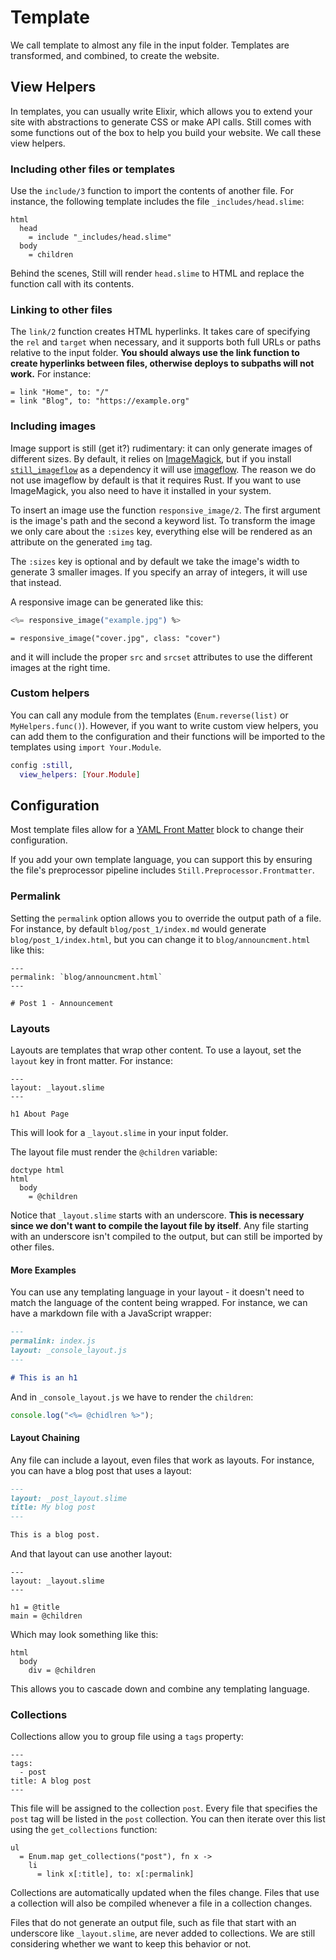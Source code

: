 # Template

We call template to almost any file in the input folder. Templates
are transformed, and combined, to create the website.

## View Helpers

In templates, you can usually write Elixir, which allows you to extend
your site with abstractions to generate CSS or make API calls. Still comes
with some functions out of the box to help you build your website. We call
these view helpers.

### Including other files or templates

Use the `include/3` function to import the contents of another file. For
instance, the following template includes the file `_includes/head.slime`:

```slim
html
  head
    = include "_includes/head.slime"
  body
    = children
```

Behind the scenes, Still will render `head.slime` to HTML and replace the
function call with its contents.

### Linking to other files

The `link/2` function creates HTML hyperlinks. It takes care of specifying
the `rel` and `target` when necessary, and it supports both full URLs or
paths relative to the input folder. **You should always use the link
function to create hyperlinks between files, otherwise deploys to
subpaths will not work.** For instance:

```slim
= link "Home", to: "/"
= link "Blog", to: "https://example.org"
```

### Including images

Image support is still (get it?) rudimentary: it can only generate images of
different sizes. By default, it relies
on [ImageMagick][imagemagick], but if you install [`still_imageflow`][still_imageflow]
as a dependency it will use [imageflow][imageflow]. The reason we do not use imageflow by default is that it requires Rust. If you want to use ImageMagick, you
also need to have it installed in your system.

To insert an image use the function `responsive_image/2`. The first
argument is the image's path and the second a keyword list. To transform
the image we only care about the `:sizes` key, everything else will be
rendered as an attribute on the generated `img` tag.

The `:sizes` key is optional and by default we take the image's width to generate
3 smaller images. If you specify an array of integers, it will use that
instead.

A responsive image can be generated like this:

```eex
<%= responsive_image("example.jpg") %>
```

```slime
= responsive_image("cover.jpg", class: "cover")
```

and it will include the proper `src` and `srcset` attributes to use the different images at the right time.

[imagemagick]: https://imagemagick.org/
[imageflow]: https://github.com/imazen/imageflow
[imagemagic-cli-option]: https://imagemagick.org/script/command-line-options.php
[imageflow-docs]: https://docs.imageflow.io/
[still_imageflow]: https://github.com/still-ex/still_imageflow

### Custom helpers

You can call any module from the templates (`Enum.reverse(list)` or `MyHelpers.func()`). However, if you want to write custom view helpers, you can add them to the configuration and their functions will be imported to the templates using `import Your.Module`.

```elixir
config :still,
  view_helpers: [Your.Module]
```

## Configuration

Most template files allow for a [YAML Front Matter](https://jekyllrb.com/docs/front-matter/) block to change their configuration.

If you add your own template language, you can support this by ensuring the file's preprocessor pipeline includes `Still.Preprocessor.Frontmatter`.

### Permalink

Setting the `permalink` option allows you to override the output path of a file. For instance, by default `blog/post_1/index.md` would generate `blog/post_1/index.html`, but you can change it to `blog/announcment.html` like this:

```slime
---
permalink: `blog/announcment.html`
---

# Post 1 - Announcement
```

### Layouts

Layouts are templates that wrap other content. To use a layout, set the
`layout` key in front matter. For instance:

```slime
---
layout: _layout.slime
---

h1 About Page
```

This will look for a `_layout.slime` in your input folder.

The layout file must render the `@children` variable:

```slime
doctype html
html
  body
    = @children
```

Notice that `_layout.slime` starts with an underscore. **This is necessary
since we don't want to compile the layout file by itself**. Any file
starting with an underscore isn't compiled to the output, but can still be
imported by other files.

#### More Examples

You can use any templating language in your layout - it doesn't need to
match the language of the content being wrapped. For instance, we can have
a markdown file with a JavaScript wrapper:

```markdown
---
permalink: index.js
layout: _console_layout.js
---

# This is an h1
```

And in `_console_layout.js` we have to render the `children`:

```js
console.log("<%= @chidlren %>");
```

#### Layout Chaining

Any file can include a layout, even files that work as layouts. For
instance, you can have a blog post that uses a layout:

```md
---
layout: _post_layout.slime
title: My blog post
---

This is a blog post.
```

And that layout can use another layout:

```slime
---
layout: _layout.slime
---

h1 = @title
main = @children
```

Which may look something like this:

```slime
html
  body
    div = @children
```

This allows you to cascade down and combine any templating language.

### Collections

Collections allow you to group file using a `tags` property:

```
---
tags:
  - post
title: A blog post
---
```

This file will be assigned to the collection `post`. Every file that
specifies the `post` tag will be listed in the `post` collection. You can
then iterate over this list using the `get_collections` function:

```slime
ul
  = Enum.map get_collections("post"), fn x ->
    li
      = link x[:title], to: x[:permalink]
```

Collections are automatically updated when the files change. Files that
use a collection will also be compiled whenever a file in a collection
changes.

Files that do not generate an output file, such as file that start with an underscore like `_layout.slime`, are never added to collections. We are still considering whether we want to keep this behavior or not.
